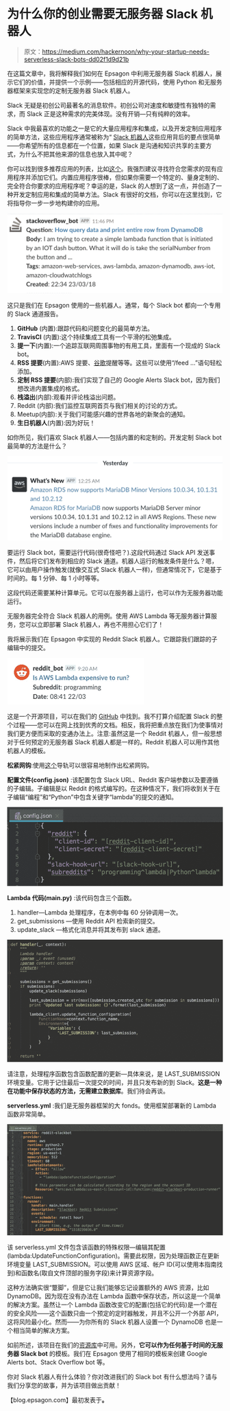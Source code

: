 # 为什么你的创业需要无服务器 Slack 机器人

> 原文：<https://medium.com/hackernoon/why-your-startup-needs-serverless-slack-bots-dd02f1d9d21b>

在这篇文章中，我将解释我们如何在 Epsagon 中利用无服务器 Slack 机器人，展示它们的价值，并提供一个示例——包括相应的开源代码，使用 Python 和无服务器框架来实现您的定制无服务器 Slack 机器人。

Slack 无疑是初创公司最著名的消息软件。初创公司对速度和敏捷性有独特的需求，而 Slack 正是这种需求的完美体现。没有开销—只有纯粹的效率。

Slack 中我最喜欢的功能之一是它的大量应用程序和集成，以及开发定制应用程序的简单方法，这些应用程序通常被称为“ [Slack 机器人](https://hackernoon.com/tagged/slack-bots)这些应用背后的要点很简单——你希望所有的信息都在一个位置，如果 Slack 是沟通和知识共享的主要方式，为什么不把其他来源的信息也放入其中呢？

你可以找到很多推荐应用的列表，比如[这个](https://blog.producthunt.com/20-slack-apps-you-ll-love-a295ef2c0f9c)。我强烈建议寻找符合您需求的现有应用程序并添加它们。内置应用程序很棒，但如果你需要一个特定的、量身定制的、完全符合你要求的应用程序呢？幸运的是，Slack 的人想到了这一点，并创造了一种开发定制应用和集成的简单方法。Slack 有很好的文档，你可以在这里找到，它将指导你一步一步地构建你的应用。

![](img/95cb9311d90a176e422850a08e2fa9a6.png)

这只是我们在 Epsagon 使用的一些机器人。通常，每个 Slack bot 都向一个专用的 Slack 通道报告。

1.  **GitHub** (内置):跟踪代码和问题变化的最简单方法。
2.  **TravisCI** (内置):这个持续集成工具有一个平滑的松弛集成。
3.  **提一下**(内置):一个追踪互联网周围事物的有用工具，里面有一个现成的 Slack bot。
4.  **RSS 提要**(内置):AWS 提要、[谷歌](https://hackernoon.com/tagged/google)提醒等等。这些可以使用“/feed …”语句轻松添加。
5.  **定制 RSS 提要**(内部):我们实现了自己的 Google Alerts Slack bot，因为我们想改进内置集成的格式。
6.  **栈溢出**(内部):观看并评论栈溢出问题。
7.  Reddit (内部):我们监控互联网首页与我们相关的讨论的方式。
8.  Meetup(内部):关于我们可能感兴趣的世界各地的新聚会的通知。
9.  **生日机器人**(内置):因为好玩！

如你所见，我们喜欢 Slack 机器人——包括内置的和定制的。开发定制 Slack bot 最简单的方法是什么？

![](img/9b68dc4e63e6b13971b76109570262dd.png)

要运行 Slack bot，需要运行代码(很奇怪吧？).这段代码通过 Slack API 发送事件，然后将它们发布到相应的 Slack 通道。机器人运行的触发条件是什么？嗯，它可以由用户操作触发(就像交互式 Slack 机器人一样)，但通常情况下，它是基于时间的。每 1 分钟、每 1 小时等等。

这段代码还需要某种计算单元。它可以在服务器上运行，也可以作为无服务器功能运行。

无服务器完全符合 Slack 机器人的用例。使用 AWS Lambda 等无服务器计算服务，您可以立即部署 Slack 机器人，再也不用担心它们了！

我将展示我们在 Epsagon 中实现的 Reddit Slack 机器人。它跟踪我们跟踪的子编辑中的提交。

![](img/d663db072d4108413323d5446934e913.png)

这是一个开源项目，可以在我们的 [GitHub](https://github.com/epsagon/reddit-slackbot) 中找到。我不打算介绍配置 Slack 的整个过程——您可以在网上找到优秀的文档。相反，我将把重点放在我们为使事情对我们更方便而采取的变通办法上。注意:虽然这是一个 Reddit 机器人，但一般思想对于任何预定的无服务器 Slack 机器人都是一样的。Reddit 机器人可以用作其他机器人的模板。

**松紧网钩**:使用[这个](https://api.slack.com/incoming-webhooks)导轨可以很容易地制作出松紧网钩。

**配置文件(config.json)** :该配置包含 Slack URL、Reddit 客户端参数以及要遵循的子编辑。子编辑是以 Reddit 的格式编写的。在这种情况下，我们将收到关于在子编辑“编程”和“Python”中包含关键字“lambda”的提交的通知。

![](img/f3bbf3e1c96fb00e7411c9565bd5be2c.png)

**Lambda 代码(main.py)** :该代码包含三个函数。

1.  handler—Lambda 处理程序，在本例中每 60 分钟调用一次。
2.  get_submissions —使用 Reddit API 检索新的提交。
3.  update_slack —格式化消息并将其发布到 slack 通道。

![](img/a7ca7a8652fc72e8f0810cdc5f6ab427.png)

请注意，处理程序函数包含函数配置的更新—具体来说，是 LAST_SUBMISSION 环境变量。它用于记住最后一次提交的时间，并且只发布新的到 Slack。**这是一种在功能中保存状态的方法，无需建立数据库**。我们待会再谈。

**serverless.yml** :我们是无服务器框架的大 fonds。使用框架部署新的 Lambda 函数非常简单。

![](img/afeedec3acc074fda3ce22fda381219b.png)

该 serverless.yml 文件包含该函数的特殊权限—编辑其配置(lambda:UpdateFunctionConfiguration)。需要此权限，因为处理函数正在更新环境变量 LAST_SUBMISSION。可以使用 AWS 区域、帐户 ID(可以使用本指南找到)和函数名(取自文件顶部的服务字段)来计算资源字段。

这种方法确实很“蹩脚”，但是它让我们能够忘记设置额外的 AWS 资源，比如 DynamoDB。因为现在没有办法在 Lambda 函数中保存状态，所以这是一个简单的解决方案。虽然让一个 Lambda 函数改变它的配置(包括它的代码)是一个潜在的安全风险——这个函数只由一个预定的定时器触发，并且不公开一个外部 API，这将风险最小化。然而——为你所有的 Slack 机器人设置一个 DynamoDB 也是一个相当简单的解决方案。

如前所述，该项目在我们的[资源库](https://github.com/epsagon/reddit-slackbot)中可用。另外，**它可以作为任何基于时间的无服务器 Slack bot** 的模板。我们在 Epsagon 使用了相同的模板来创建 Google Alerts bot、Stack Overflow bot 等。

你对 Slack 机器人有什么体验？你对改进我们的 Slack bot 有什么想法吗？请与我们分享您的故事，并为该项目做出贡献！

【blog.epsagon.com】最初发表于[](http://blog.epsagon.com/why-your-startup-needs-serverless-slack-bots)**。**